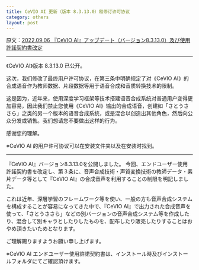 ```yaml
---
title: CeVIO AI 更新（版本 8.3.13.0）和修订许可协议
category: others
layout: post
---
```

原文：[2022.09.06 『CeVIO AI』アップデート（バージョン8.3.13.0）及び使用許諾契約書改定](https://cevio.jp/archives/17383/)

---

《CeVIO AI》版本 8.3.13.0 已公开。

这次，我们修改了最终用户许可协议，在第三条中明确规定了对《CeVIO AI》的合成语音作为教师数据、片段数据等用于语音合成和音质转换技术的限制。

这是因为，近年来，使用深度学习框架等技术搭建语音合成系统对普通用户变得更加容易，因此我们禁止您使用《CeVIO AI》输出的合成语音，创建如「さとうささら」之类的另一个版本的语音合成系统，或是混合以创造出其他角色，然后向公众分发或销售。我们想请您不要做出这样的行为。

感谢您的理解。

※CeVIO AI 的用户许可协议可以在安装文件夹以及在安装时找到。

---

『CeVIO AI』バージョン8.3.13.0を公開しました。
今回、エンドユーザー使用許諾契約書を改定し、第３条に、音声合成技術・声質変換技術の教師データ・素片データ等として『CeVIO AI』の合成音声を利用することの制限を明記しました。

これは近年、深層学習のフレームワーク等を使い、一般の方も音声合成システムを構成することが容易になってきた中で、『CeVIO AI』で出力された合成音声を使って、「さとうささら」などの別バージョンの音声合成システム等を作成したり、混合して別キャラとしたりしたものを、配布したり販売したりすることはおやめ頂きたいためとなります。

ご理解賜りますようお願い申し上げます。

※CeVIO AI エンドユーザー使用許諾契約書は、インストール時及びインストールフォルダにてご確認頂けます。
